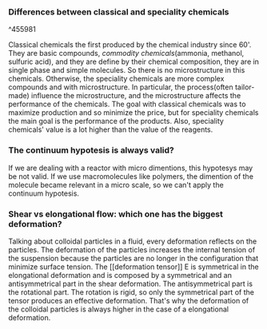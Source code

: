 
### Differences between classical and speciality chemicals

^455981

Classical chemicals the first produced by the chemical industry since 60'. They are basic compounds, *commodity chemicals*(ammonia, methanol, sulfuric acid), and they are define by their chemical composition, they are in single phase and simple molecules.
So there is no microstructure in this chemicals.
Otherwise, the speciality chemicals are more complex compounds and with microstructure. In particular, the process(often tailor-made) influence the microstructure, and the microstructure affects the performance of the chemicals.
The goal with classical chemicals was to maximize production and so minimize the price, but for speciality chemicals the main goal is the performance of the products.
Also, speciality chemicals' value is a lot higher than the value of the reagents.
<!--ID: 1695225247289-->

### The continuum hypotesis is always valid?
If we are dealing with a reactor with micro dimentions, this hypotesys may be not valid. If we use macromolecules like polymers, the dimention of the molecule became relevant in a micro scale, so we can't apply the continuum hypotesis.
<!--ID: 1695226069320-->

### Shear vs elongational flow: which one has the biggest deformation?
Talking about colloidal particles in a fluid, every deformation reflects on the particles. 
The deformation of the particles increases the internal tension of the suspension because the particles are no longer in the configuration that minimize surface tension.
The [[deformation tensor]] E is symmetrical in the elongational deformation and is composed by a symmetrical and an antisymmetrical part in the shear deformation. The antisymmetrical part is the rotational part. The rotation is rigid, so only the symmetrical part of the tensor produces an effective deformation. 
That's why the deformation of the colloidal particles is always higher in the case of a elongational deformation.
<!--ID: 1695826630661-->




